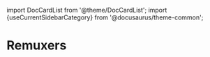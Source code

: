 import DocCardList from '@theme/DocCardList';
import {useCurrentSidebarCategory} from '@docusaurus/theme-common';

# Remuxers

<DocCardList items={useCurrentSidebarCategory().items}/>
